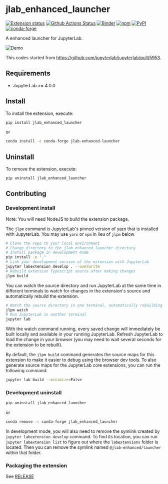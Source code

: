 # jlab_enhanced_launcher
[![Extension status](https://img.shields.io/badge/status-ready-success "ready to be used")](https://jupyterlab-contrib.github.io/)
[![Github Actions Status](https://github.com/jupyterlab-contrib/jlab-enhanced-launcher/workflows/Build/badge.svg)](https://github.com/jupyterlab-contrib/jlab-enhanced-launcher/actions?query=workflow%3ABuild)
[![Binder](https://mybinder.org/badge_logo.svg)](https://mybinder.org/v2/gh/jupyterlab-contrib/jlab-enhanced-launcher/master?urlpath=lab)
[![npm](https://img.shields.io/npm/v/@jlab-enhanced/launcher)](https://www.npmjs.com/package/@jlab-enhanced/launcher)
[![PyPI](https://img.shields.io/pypi/v/jlab-enhanced-launcher)](https://pypi.org/project/jlab-enhanced-launcher)
[![conda-forge](https://img.shields.io/conda/vn/conda-forge/jlab-enhanced-launcher)](https://anaconda.org/conda-forge/jlab-enhanced-launcher)

A enhanced launcher for JupyterLab.

![Demo](https://raw.githubusercontent.com/jupyterlab-contrib/jlab-enhanced-launcher/master/enh_launcher.gif)

This codes started from https://github.com/jupyterlab/jupyterlab/pull/5953.

## Requirements

- JupyterLab >= 4.0.0

## Install

To install the extension, execute:

```bash
pip install jlab_enhanced_launcher
```
or

```bash
conda install -c conda-forge jlab-enhanced-launcher
```

## Uninstall

To remove the extension, execute:

```bash
pip uninstall jlab_enhanced_launcher
```

## Contributing

### Development install

Note: You will need NodeJS to build the extension package.

The `jlpm` command is JupyterLab's pinned version of
[yarn](https://yarnpkg.com/) that is installed with JupyterLab. You may use
`yarn` or `npm` in lieu of `jlpm` below.

```bash
# Clone the repo to your local environment
# Change directory to the jlab_enhanced_launcher directory
# Install package in development mode
pip install -e "."
# Link your development version of the extension with JupyterLab
jupyter labextension develop . --overwrite
# Rebuild extension Typescript source after making changes
jlpm build
```

You can watch the source directory and run JupyterLab at the same time in different terminals to watch for changes in the extension's source and automatically rebuild the extension.

```bash
# Watch the source directory in one terminal, automatically rebuilding when needed
jlpm watch
# Run JupyterLab in another terminal
jupyter lab
```

With the watch command running, every saved change will immediately be built locally and available in your running JupyterLab. Refresh JupyterLab to load the change in your browser (you may need to wait several seconds for the extension to be rebuilt).

By default, the `jlpm build` command generates the source maps for this extension to make it easier to debug using the browser dev tools. To also generate source maps for the JupyterLab core extensions, you can run the following command:

```bash
jupyter lab build --minimize=False
```

### Development uninstall

```bash
pip uninstall jlab_enhanced_launcher
```

or

```bash
conda remove -c conda-forge jlab_enhanced_launcher
```

In development mode, you will also need to remove the symlink created by `jupyter labextension develop`
command. To find its location, you can run `jupyter labextension list` to figure out where the `labextensions`
folder is located. Then you can remove the symlink named `@jlab-enhanced/launcher` within that folder.

### Packaging the extension

See [RELEASE](RELEASE.md)
